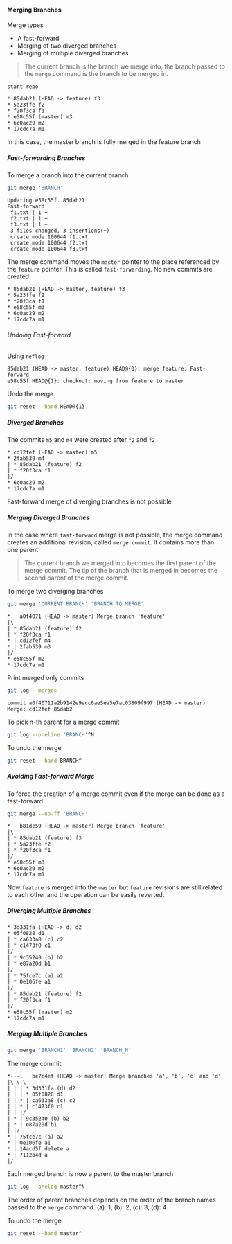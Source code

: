 
#### Merging Branches

Merge types
* A fast-forward
* Merging of two diverged branches
* Merging of multiple diverged branches

> The current branch is the branch we merge into, the branch passed to the `merge` command is the branch to be merged in.

`start repo`
```
* 85dab21 (HEAD -> feature) f3
* 5a23ffe f2
* f20f3ca f1
* e58c55f (master) m3
* 6c0ac29 m2
* 17cdc7a m1
```

In this case, the master branch is fully merged in the feature branch

##### Fast-forwarding Branches

To merge a branch into the current branch

``` bash
git merge 'BRANCH'
```

```
Updating e58c55f..85dab21
Fast-forward
 f1.txt | 1 +
 f2.txt | 1 +
 f3.txt | 1 +
 3 files changed, 3 insertions(+)
 create mode 100644 f1.txt
 create mode 100644 f2.txt
 create mode 100644 f3.txt
```

The merge command moves the `master` pointer to the place referenced by the `feature` pointer. This is called `fast-forwarding`. No new commits are created

```
* 85dab21 (HEAD -> master, feature) f3
* 5a23ffe f2
* f20f3ca f1
* e58c55f m3
* 6c0ac29 m2
* 17cdc7a m1
```

###### Undoing Fast-forward

Using `reflog`

```
85dab21 (HEAD -> master, feature) HEAD@{0}: merge feature: Fast-forward
e58c55f HEAD@{1}: checkout: moving from feature to master
```

Undo the merge

```bash
git reset --hard HEAD@{1}
```

##### Diverged Branches

The commits `m5` and `m4` were created after `f2` and `f2`

```
* cd12fef (HEAD -> master) m5
* 2fab539 m4
| * 85dab21 (feature) f2
| * f20f3ca f1
|/
* 6c0ac29 m2
* 17cdc7a m1
```

Fast-forward merge of diverging branches is not possible

##### Merging Diverged Branches

In the case where `fast-forward` merge is not possible, the merge command creates an additional revision, called `merge commit`. It contains more than one parent

> The current branch we merged into becomes the first parent of the merge commit. The tip of the branch that is merged in becomes the second parent of the merge commit.

To merge two diverging branches

```bash
git merge 'CURRENT BRANCH' 'BRANCH TO MERGE'
```

```
*   a0f4071 (HEAD -> master) Merge branch 'feature'
|\
| * 85dab21 (feature) f2
| * f20f3ca f1
* | cd12fef m4
* | 2fab539 m3
|/
* e58c55f m2
* 17cdc7a m1
```

Print merged only commits

```bash
git log --merges
```

```
commit a0f40711a2b9142e9ecc6ae5ea5e7ac03809f997 (HEAD -> master)
Merge: cd12fef 85dab2
```

To pick n-th parent for a merge commit

```bash
git log --oneline 'BRANCH'^N
```

To undo the merge

``` bash
git reset --hard BRANCH^
```

##### Avoiding Fast-forward Merge

To force the creation of a merge commit even if the merge can be done as a fast-forward

```bash
git merge --no-ff 'BRANCH'
```

```
*   b81de59 (HEAD -> master) Merge branch 'feature'
|\
| * 85dab21 (feature) f3
| * 5a23ffe f2
| * f20f3ca f1
|/
* e58c55f m3
* 6c0ac29 m2
* 17cdc7a m1
```

Now `feature` is merged into the `master` but `feature` revisions are still related to each other and the operation can be easily reverted.

##### Diverging Multiple Branches

```
* 3d331fa (HEAD -> d) d2
* 05f0828 d1
| * ca633a8 (c) c2
| * c1473f0 c1
|/
| * 9c35240 (b) b2
| * e87a20d b1
|/
| * 75fce7c (a) a2
| * 0e106fe a1
|/
| * 85dab21 (feature) f2
| * f20f3ca f1
|/
* e58c55f (master) m2
* 17cdc7a m1
```

##### Merging Multiple Branches

```bash
git merge 'BRANCH1' 'BRANCH2' 'BRANCH_N'
```

The merge commit

```
*---.   be7c4ef (HEAD -> master) Merge branches 'a', 'b', 'c' and 'd'
|\ \ \
| | | * 3d331fa (d) d2
| | | * 05f0828 d1
| | * | ca633a8 (c) c2
| | * | c1473f0 c1
| | |/
| * | 9c35240 (b) b2
| * | e87a20d b1
| |/
* | 75fce7c (a) a2
* | 0e106fe a1
* | 14acd5f delete a
* | 7112b4d a
|/

```

Each merged branch is now a parent to the master branch

```bash
git log --onelog master^N
```

The order of parent branches depends on the order of the branch names passed to the `merge` command. (a): 1, (b): 2, (c): 3, (d): 4

To undo the merge

```bash
git reset --hard master^
```
